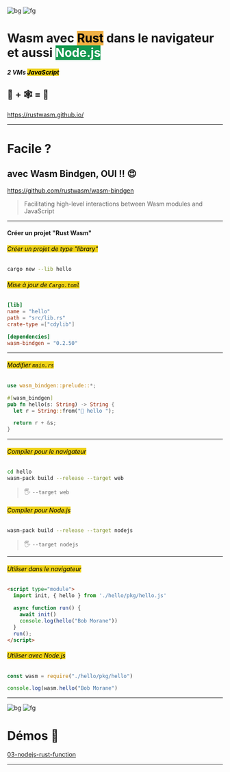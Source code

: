 
<style scoped>
  mark {
    background-color: #EFD217;
    color: #000000;
  }
  mark-green {
    background-color: #12984E;
    color: #FFFFFF;
  }
  mark-orange {
    background-color: #F0B044;
    color: #000000;
  }
</style>

![bg](#3AF1F2)
![fg](#000000)

# Wasm avec <mark-orange>Rust</mark-orange> dans le navigateur et aussi <mark-green>Node.js</mark-green>
##### 2 VMs <mark>JavaScript</mark>

## 🦀 + 🕸️ = 💖

https://rustwasm.github.io/

---

# Facile ?
## avec Wasm Bindgen, OUI ‼️ 😍

https://github.com/rustwasm/wasm-bindgen
> Facilitating high-level interactions between Wasm modules and JavaScript

---

#### Créer un projet "Rust Wasm"

###### <mark>Créer un projet de type "library"</mark>

```bash
cargo new --lib hello
```

###### <mark>Mise à jour de `Cargo.toml`</mark>

```toml
[lib]
name = "hello"
path = "src/lib.rs"
crate-type =["cdylib"]

[dependencies]
wasm-bindgen = "0.2.50"
```

---

###### <mark>Modifier `main.rs`<mark>

```rust
use wasm_bindgen::prelude::*;

#[wasm_bindgen]
pub fn hello(s: String) -> String {
  let r = String::from("👋 hello ");

  return r + &s;
}
```

---

###### <mark>Compiler pour le navigateur<mark>

```bash
cd hello
wasm-pack build --release --target web
```
> 🖐️ `--target web`

###### <mark>Compiler pour Node.js<mark>

```bash
wasm-pack build --release --target nodejs
```
> 🖐️ `--target nodejs`

---

######  <mark>Utiliser dans le navigateur<mark>

```html
<script type="module">
  import init, { hello } from './hello/pkg/hello.js'

  async function run() {
    await init()
    console.log(hello("Bob Morane"))
  }
  run();
</script>
```

######  <mark>Utiliser avec Node.js<mark>


```javascript
const wasm = require("./hello/pkg/hello")

console.log(wasm.hello("Bob Morane")
```

---

![bg](#000000)
![fg](#FFFFFF)
# Démos 🚀


<a href="https://github.com/wasm-university/sunny-tech-2022/tree/main/03-nodejs-rust-function" target="_blank">03-nodejs-rust-function</a>

---
